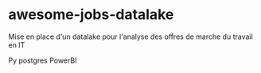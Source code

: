 # awesome-jobs-datalake
Mise en place d'un datalake pour l'analyse des offres de marche du travail en IT

Py
postgres
PowerBI
